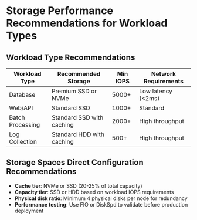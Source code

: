 # Storage Performance Recommendations for Workload Types

## Workload Type Recommendations

| Workload Type | Recommended Storage | Min IOPS | Network Requirements |
|---------------|---------------------|----------|---------------------|
| Database      | Premium SSD or NVMe | 5000+    | Low latency (<2ms)  |
| Web/API       | Standard SSD        | 1000+    | Standard            |
| Batch Processing | Standard SSD with caching | 2000+ | High throughput     |
| Log Collection | Standard HDD with caching | 500+  | High throughput      |

## Storage Spaces Direct Configuration Recommendations

- **Cache tier**: NVMe or SSD (20-25% of total capacity)
- **Capacity tier**: SSD or HDD based on workload IOPS requirements
- **Physical disk ratio**: Minimum 4 physical disks per node for redundancy
- **Performance testing**: Use FIO or DiskSpd to validate before production deployment